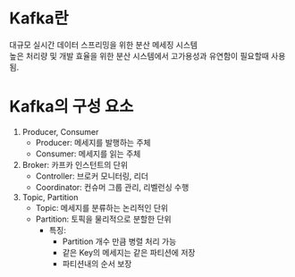 # Kafka란
대규모 실시간 데이터 스프리밍을 위한 분산 메세징 시스템  
높은 처리량 및 개발 효율을 위한 분산 시스템에서 고가용성과 유연함이 필요할때 사용됨. 

# Kafka의 구성 요소
1. Producer, Consumer
   - Producer: 메세지를 발행하는 주체
   - Consumer: 메세지를 읽는 주체
2. Broker: 카프카 인스턴트의 단위
   - Controller: 브로커 모니터링, 리더
   - Coordinator: 컨슈머 그룹 관리, 리벨런싱 수행
3. Topic, Partition
    - Topic: 메세지를 분류하는 논리적인 단위
    - Partition: 토픽을 물리적으로 분할한 단위
      - 특징:
        - Partition 개수 만큼 병렬 처리 가능
        - 같은 Key의 메세지는 같은 파티션에 저장
        - 파티션내의 순서 보장 
